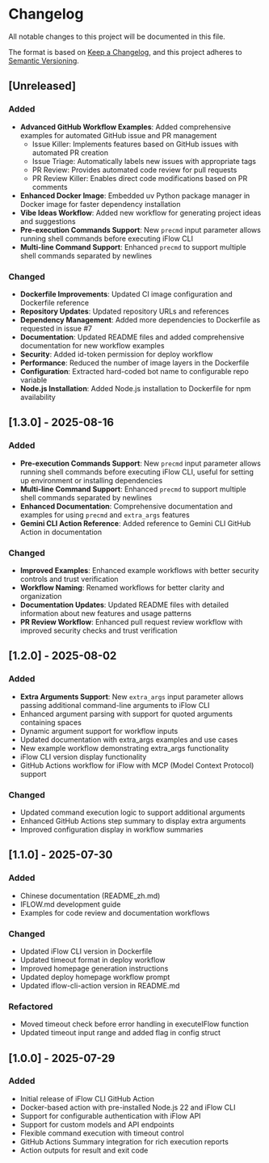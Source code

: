 # Changelog

All notable changes to this project will be documented in this file.

The format is based on [Keep a Changelog](https://keepachangelog.com/en/1.0.0/),
and this project adheres to [Semantic Versioning](https://semver.org/spec/v2.0.0.html).

## [Unreleased]

### Added

- **Advanced GitHub Workflow Examples**: Added comprehensive examples for automated GitHub issue and PR management
  - Issue Killer: Implements features based on GitHub issues with automated PR creation
  - Issue Triage: Automatically labels new issues with appropriate tags
  - PR Review: Provides automated code review for pull requests
  - PR Review Killer: Enables direct code modifications based on PR comments
- **Enhanced Docker Image**: Embedded uv Python package manager in Docker image for faster dependency installation
- **Vibe Ideas Workflow**: Added new workflow for generating project ideas and suggestions
- **Pre-execution Commands Support**: New `precmd` input parameter allows running shell commands before executing iFlow CLI
- **Multi-line Command Support**: Enhanced `precmd` to support multiple shell commands separated by newlines

### Changed

- **Dockerfile Improvements**: Updated CI image configuration and Dockerfile reference
- **Repository Updates**: Updated repository URLs and references
- **Dependency Management**: Added more dependencies to Dockerfile as requested in issue #7
- **Documentation**: Updated README files and added comprehensive documentation for new workflow examples
- **Security**: Added id-token permission for deploy workflow
- **Performance**: Reduced the number of image layers in the Dockerfile
- **Configuration**: Extracted hard-coded bot name to configurable repo variable
- **Node.js Installation**: Added Node.js installation to Dockerfile for npm availability

## [1.3.0] - 2025-08-16

### Added

- **Pre-execution Commands Support**: New `precmd` input parameter allows running shell commands before executing iFlow CLI, useful for setting up environment or installing dependencies
- **Multi-line Command Support**: Enhanced `precmd` to support multiple shell commands separated by newlines
- **Enhanced Documentation**: Comprehensive documentation and examples for using `precmd` and `extra_args` features
- **Gemini CLI Action Reference**: Added reference to Gemini CLI GitHub Action in documentation

### Changed

- **Improved Examples**: Enhanced example workflows with better security controls and trust verification
- **Workflow Naming**: Renamed workflows for better clarity and organization
- **Documentation Updates**: Updated README files with detailed information about new features and usage patterns
- **PR Review Workflow**: Enhanced pull request review workflow with improved security checks and trust verification

## [1.2.0] - 2025-08-02

### Added

- **Extra Arguments Support**: New `extra_args` input parameter allows passing additional command-line arguments to iFlow CLI
- Enhanced argument parsing with support for quoted arguments containing spaces
- Dynamic argument support for workflow inputs
- Updated documentation with extra_args examples and use cases
- New example workflow demonstrating extra_args functionality
- iFlow CLI version display functionality
- GitHub Actions workflow for iFlow with MCP (Model Context Protocol) support

### Changed

- Updated command execution logic to support additional arguments
- Enhanced GitHub Actions step summary to display extra arguments
- Improved configuration display in workflow summaries

## [1.1.0] - 2025-07-30

### Added

- Chinese documentation (README_zh.md)
- IFLOW.md development guide
- Examples for code review and documentation workflows

### Changed

- Updated iFlow CLI version in Dockerfile
- Updated timeout format in deploy workflow
- Improved homepage generation instructions
- Updated deploy homepage workflow prompt
- Updated iflow-cli-action version in README.md

### Refactored

- Moved timeout check before error handling in executeIFlow function
- Updated timeout input range and added flag in config struct

## [1.0.0] - 2025-07-29

### Added

- Initial release of iFlow CLI GitHub Action
- Docker-based action with pre-installed Node.js 22 and iFlow CLI
- Support for configurable authentication with iFlow API
- Support for custom models and API endpoints
- Flexible command execution with timeout control
- GitHub Actions Summary integration for rich execution reports
- Action outputs for result and exit code
